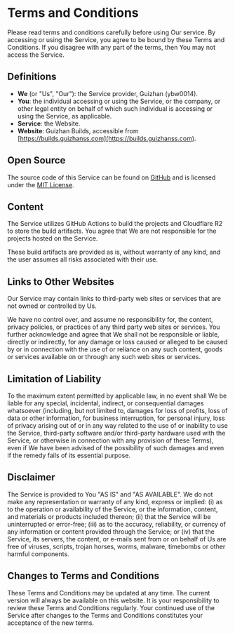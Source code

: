 # Terms and Conditions

Please read terms and conditions carefully before using Our service. By accessing or using the Service, you agree to be bound by these Terms and Conditions. If you disagree with any part of the terms, then You may not access the Service.

## Definitions

- **We** (or "Us", "Our"): the Service provider, Guizhan (ybw0014).
- **You**: the individual accessing or using the Service, or the company, or other legal entity on behalf of which such individual is accessing or using the Service, as applicable.
- **Service**: the Website.
- **Website**: Guizhan Builds, accessible from [https://builds.guizhanss.com](https://builds.guizhanss.com).

## Open Source

The source code of this Service can be found on [GitHub](https://github.com/ybw0014/guizhan-builds-2) and is licensed under the [MIT License](https://github.com/ybw0014/guizhan-builds-2/blob/master/LICENSE).

## Content

The Service utilizes GitHub Actions to build the projects and Cloudflare R2 to store the build artifacts. You agree that We are not responsible for the projects hosted on the Service.

These build artifacts are provided as is, without warranty of any kind, and the user assumes all risks associated with their use.

## Links to Other Websites

Our Service may contain links to third-party web sites or services that are not owned or controlled by Us.

We have no control over, and assume no responsibility for, the content, privacy policies, or practices of any third party web sites or services. You further acknowledge and agree that We shall not be responsible or liable, directly or indirectly, for any damage or loss caused or alleged to be caused by or in connection with the use of or reliance on any such content, goods or services available on or through any such web sites or services.

## Limitation of Liability

To the maximum extent permitted by applicable law, in no event shall We be liable for any special, incidental, indirect, or consequential damages whatsoever (including, but not limited to, damages for loss of profits, loss of data or other information, for business interruption, for personal injury, loss of privacy arising out of or in any way related to the use of or inability to use the Service, third-party software and/or third-party hardware used with the Service, or otherwise in connection with any provision of these Terms), even if We have been advised of the possibility of such damages and even if the remedy fails of its essential purpose.

## Disclaimer

The Service is provided to You "AS IS" and "AS AVAILABLE". We do not make any representation or warranty of any kind, express or implied: (i) as to the operation or availability of the Service, or the information, content, and materials or products included thereon; (ii) that the Service will be uninterrupted or error-free; (iii) as to the accuracy, reliability, or currency of any information or content provided through the Service; or (iv) that the Service, its servers, the content, or e-mails sent from or on behalf of Us are free of viruses, scripts, trojan horses, worms, malware, timebombs or other harmful components.

## Changes to Terms and Conditions

These Terms and Conditions may be updated at any time. The current version will always be available on this website. It is your responsibility to review these Terms and Conditions regularly. Your continued use of the Service after changes to the Terms and Conditions constitutes your acceptance of the new terms.
